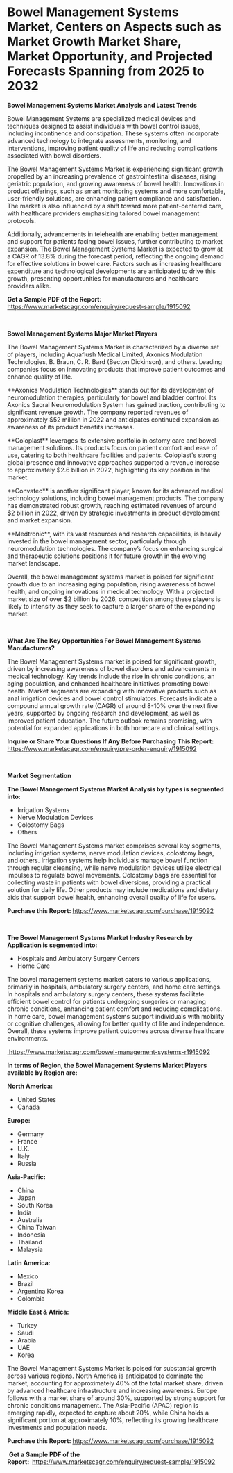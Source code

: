 <p><h1>Bowel Management Systems Market, Centers on Aspects such as Market Growth Market Share, Market Opportunity, and Projected Forecasts Spanning from 2025 to 2032</h1></p><p><strong>Bowel Management Systems Market Analysis and Latest Trends</strong></p>
<p><p>Bowel Management Systems are specialized medical devices and techniques designed to assist individuals with bowel control issues, including incontinence and constipation. These systems often incorporate advanced technology to integrate assessments, monitoring, and interventions, improving patient quality of life and reducing complications associated with bowel disorders. </p><p>The Bowel Management Systems Market is experiencing significant growth propelled by an increasing prevalence of gastrointestinal diseases, rising geriatric population, and growing awareness of bowel health. Innovations in product offerings, such as smart monitoring systems and more comfortable, user-friendly solutions, are enhancing patient compliance and satisfaction. The market is also influenced by a shift toward more patient-centered care, with healthcare providers emphasizing tailored bowel management protocols.</p><p>Additionally, advancements in telehealth are enabling better management and support for patients facing bowel issues, further contributing to market expansion. The Bowel Management Systems Market is expected to grow at a CAGR of 13.8% during the forecast period, reflecting the ongoing demand for effective solutions in bowel care. Factors such as increasing healthcare expenditure and technological developments are anticipated to drive this growth, presenting opportunities for manufacturers and healthcare providers alike.</p></p>
<p><strong>Get a Sample PDF of the Report:&nbsp;</strong> <a href="https://www.marketscagr.com/enquiry/request-sample/1915092?utm_campaign=2383&utm_medium=2&utm_source=Github&utm_content=ia&utm_term=13042025&utm_id=bowel-management-systems">https://www.marketscagr.com/enquiry/request-sample/1915092</a></p>
<p>&nbsp;</p>
<p><strong>Bowel Management Systems Major Market Players</strong></p>
<p><p>The Bowel Management Systems Market is characterized by a diverse set of players, including Aquaflush Medical Limited, Axonics Modulation Technologies, B. Braun, C. R. Bard (Becton Dickinson), and others. Leading companies focus on innovating products that improve patient outcomes and enhance quality of life.</p><p>**Axonics Modulation Technologies** stands out for its development of neuromodulation therapies, particularly for bowel and bladder control. Its Axonics Sacral Neuromodulation System has gained traction, contributing to significant revenue growth. The company reported revenues of approximately $52 million in 2022 and anticipates continued expansion as awareness of its product benefits increases.</p><p>**Coloplast** leverages its extensive portfolio in ostomy care and bowel management solutions. Its products focus on patient comfort and ease of use, catering to both healthcare facilities and patients. Coloplast's strong global presence and innovative approaches supported a revenue increase to approximately $2.6 billion in 2022, highlighting its key position in the market.</p><p>**Convatec** is another significant player, known for its advanced medical technology solutions, including bowel management products. The company has demonstrated robust growth, reaching estimated revenues of around $2 billion in 2022, driven by strategic investments in product development and market expansion.</p><p>**Medtronic**, with its vast resources and research capabilities, is heavily invested in the bowel management sector, particularly through neuromodulation technologies. The company’s focus on enhancing surgical and therapeutic solutions positions it for future growth in the evolving market landscape.</p><p>Overall, the bowel management systems market is poised for significant growth due to an increasing aging population, rising awareness of bowel health, and ongoing innovations in medical technology. With a projected market size of over $2 billion by 2026, competition among these players is likely to intensify as they seek to capture a larger share of the expanding market.</p></p>
<p>&nbsp;</p>
<p><strong>What Are The Key Opportunities For Bowel Management Systems Manufacturers?</strong></p>
<p><p>The Bowel Management Systems market is poised for significant growth, driven by increasing awareness of bowel disorders and advancements in medical technology. Key trends include the rise in chronic conditions, an aging population, and enhanced healthcare initiatives promoting bowel health. Market segments are expanding with innovative products such as anal irrigation devices and bowel control stimulators. Forecasts indicate a compound annual growth rate (CAGR) of around 8-10% over the next five years, supported by ongoing research and development, as well as improved patient education. The future outlook remains promising, with potential for expanded applications in both homecare and clinical settings.</p></p>
<p><strong>Inquire or Share Your Questions If Any Before Purchasing This Report:</strong> <a href="https://www.marketscagr.com/enquiry/pre-order-enquiry/1915092?utm_campaign=2383&utm_medium=2&utm_source=Github&utm_content=ia&utm_term=13042025&utm_id=bowel-management-systems">https://www.marketscagr.com/enquiry/pre-order-enquiry/1915092</a></p>
<p>&nbsp;</p>
<p><strong>Market Segmentation</strong></p>
<p><strong>The Bowel Management Systems Market Analysis by types is segmented into:</strong></p>
<p><ul><li>Irrigation Systems</li><li>Nerve Modulation Devices</li><li>Colostomy Bags</li><li>Others</li></ul></p>
<p><p>The Bowel Management Systems market comprises several key segments, including irrigation systems, nerve modulation devices, colostomy bags, and others. Irrigation systems help individuals manage bowel function through regular cleansing, while nerve modulation devices utilize electrical impulses to regulate bowel movements. Colostomy bags are essential for collecting waste in patients with bowel diversions, providing a practical solution for daily life. Other products may include medications and dietary aids that support bowel health, enhancing overall quality of life for users.</p></p>
<p><strong>Purchase this Report:&nbsp;</strong><a href="https://www.marketscagr.com/purchase/1915092?utm_campaign=2383&utm_medium=2&utm_source=Github&utm_content=ia&utm_term=13042025&utm_id=bowel-management-systems">https://www.marketscagr.com/purchase/1915092</a></p>
<p>&nbsp;</p>
<p><strong>The Bowel Management Systems Market Industry Research by Application is segmented into:</strong></p>
<p><ul><li>Hospitals and Ambulatory Surgery Centers</li><li>Home Care</li></ul></p>
<p><p>The bowel management systems market caters to various applications, primarily in hospitals, ambulatory surgery centers, and home care settings. In hospitals and ambulatory surgery centers, these systems facilitate efficient bowel control for patients undergoing surgeries or managing chronic conditions, enhancing patient comfort and reducing complications. In home care, bowel management systems support individuals with mobility or cognitive challenges, allowing for better quality of life and independence. Overall, these systems improve patient outcomes across diverse healthcare environments.</p></p>
<p><a href="https://www.marketscagr.com/bowel-management-systems-r1915092?utm_campaign=2383&utm_medium=2&utm_source=Github&utm_content=ia&utm_term=13042025&utm_id=bowel-management-systems">&nbsp;https://www.marketscagr.com/bowel-management-systems-r1915092</a></p>
<p><strong>In terms of Region, the Bowel Management Systems Market Players available by Region are:</strong></p>
<p>
    <p> <strong> North America: </strong>
        <ul>
            <li>United States</li>
            <li>Canada</li>
        </ul>
        </p> 
    <p> <strong> Europe: </strong>
        <ul>
            <li>Germany</li>
            <li>France</li>
            <li>U.K.</li>
            <li>Italy</li>
            <li>Russia</li>
        </ul>
        </p> 
    <p> <strong> Asia-Pacific: </strong>
        <ul>
            <li>China</li>
            <li>Japan</li>
            <li>South Korea</li>
            <li>India</li>
            <li>Australia</li>
            <li>China Taiwan</li>
            <li>Indonesia</li>
            <li>Thailand</li>
            <li>Malaysia</li>
        </ul>
        </p> 
    <p> <strong> Latin America: </strong>
        <ul>
            <li>Mexico</li>
            <li>Brazil</li>
            <li>Argentina Korea</li>
            <li>Colombia</li>
        </ul>
        </p> 
    <p> <strong> Middle East & Africa: </strong>
        <ul>
            <li>Turkey</li>
            <li>Saudi</li>
            <li>Arabia</li>
            <li>UAE</li>
            <li>Korea</li>
        </ul>
    </p>
    </p>
<p><p>The Bowel Management Systems Market is poised for substantial growth across various regions. North America is anticipated to dominate the market, accounting for approximately 40% of the total market share, driven by advanced healthcare infrastructure and increasing awareness. Europe follows with a market share of around 30%, supported by strong support for chronic conditions management. The Asia-Pacific (APAC) region is emerging rapidly, expected to capture about 20%, while China holds a significant portion at approximately 10%, reflecting its growing healthcare investments and population needs.</p></p>
<p><strong>Purchase this Report: </strong><a href="https://www.marketscagr.com/purchase/1915092?utm_campaign=2383&utm_medium=2&utm_source=Github&utm_content=ia&utm_term=13042025&utm_id=bowel-management-systems">https://www.marketscagr.com/purchase/1915092</a></p>
<p>&nbsp;<strong>Get a Sample PDF of the Report:&nbsp;&nbsp;</strong><a href="https://www.marketscagr.com/enquiry/request-sample/1915092?utm_campaign=2383&utm_medium=2&utm_source=Github&utm_content=ia&utm_term=13042025&utm_id=bowel-management-systems">https://www.marketscagr.com/enquiry/request-sample/1915092</a></p>
<p><strong></strong></p>
<p><p></p><p></p><p></p></p>